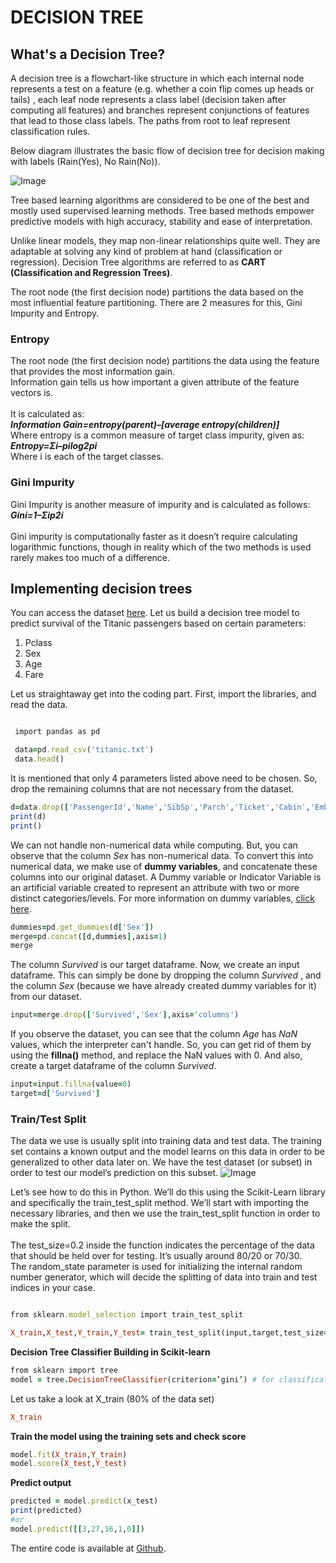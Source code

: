 # DECISION TREE

## What's a Decision Tree?

A decision tree is a flowchart-like structure in which each internal node represents a test on a feature (e.g. whether a coin flip comes up heads or tails) , each leaf node represents a class label (decision taken after computing all features) and branches represent conjunctions of features that lead to those class labels.
The paths from root to leaf represent classification rules. 


Below diagram illustrates the basic flow of decision tree for decision making with labels (Rain(Yes), No Rain(No)).



![Image](https://miro.medium.com/max/1400/0*PB7MYQfzyaLaTp1n)




Tree based learning algorithms are considered to be one of the best and mostly used supervised learning methods. Tree based methods empower predictive models with high accuracy, stability and ease of interpretation.

Unlike linear models, they map non-linear relationships quite well. They are adaptable at solving any kind of problem at hand (classification or regression).
Decision Tree algorithms are referred to as **CART (Classification and Regression Trees)**.

The root node (the first decision node) partitions the data based on the most influential feature partitioning. There are 2 measures for this, Gini Impurity and Entropy.<br>

### Entropy
The root node (the first decision node) partitions the data using the feature that provides the most information gain.<br>
Information gain tells us how important a given attribute of the feature vectors is.<br><br>
It is calculated as:<br>
_**Information Gain=entropy(parent)–[average entropy(children)]**_<br>
Where entropy is a common measure of target class impurity, given as:<br>
_**Entropy=Σi–pilog2pi**_<br>
Where i is each of the target classes.<br>

### Gini Impurity
Gini Impurity is another measure of impurity and is calculated as follows: <br>
_**Gini=1–Σip2i**_ <br><br>
Gini impurity is computationally faster as it doesn’t require calculating logarithmic functions, though in reality which of the two methods is used rarely makes too much of a difference.




##  Implementing decision trees
You can access the dataset [here](https://github.com/SinchanaVaidya/Decision_Tree.github.io/blob/master/titanic.txt).
Let us build a decision tree model to predict survival of the Titanic passengers based on certain parameters:
1. Pclass
2. Sex
3. Age
4. Fare

Let us straightaway get into the coding part. First, import the libraries, and read the data.

```ruby

 import pandas as pd

 data=pd.read_csv('titanic.txt')
 data.head()
```
It is mentioned that only 4 parameters listed above need to be chosen. So, drop the remaining columns that are not necessary from the dataset.
```ruby
d=data.drop(['PassengerId','Name','SibSp','Parch','Ticket','Cabin','Embarked'],axis='columns')
print(d)
print()
```
We can not handle non-numerical data while computing. But, you can observe that the column _Sex_ has non-numerical data. To convert this into numerical data, we make use of **dummy variables**, and concatenate these columns into our original dataset.
A Dummy variable or Indicator Variable is an artificial variable created to represent an attribute with two or more distinct categories/levels. For more information on dummy variables, [click here](https://towardsdatascience.com/the-dummys-guide-to-creating-dummy-variables-f21faddb1d40).
```ruby
dummies=pd.get_dummies(d['Sex'])
merge=pd.concat([d,dummies],axis=1)
merge
```
The column _Survived_  is our target dataframe.
Now, we create an input dataframe. This can simply be done by dropping the column _Survived_ , and the column _Sex_ (because we have already created dummy variables for it) from our dataset.
```ruby
input=merge.drop(['Survived','Sex'],axis='columns')
```
If you observe the dataset, you can see that the column _Age_ has _NaN_ values, which the interpreter can't handle. So, you can get rid of them by using the **fillna()** method, and replace the NaN values with 0.
And also, create a target dataframe of the column _Survived_.
```ruby
input=input.fillna(value=0)
target=d['Survived']
```

### Train/Test Split
The data we use is usually split into training data and test data. The training set contains a known output and the model learns on this data in order to be generalized to other data later on. We have the test dataset (or subset) in order to test our model’s prediction on this subset.
![Image](https://miro.medium.com/max/1400/1*-8_kogvwmL1H6ooN1A1tsQ.png)

Let’s see how to do this in Python. We’ll do this using the Scikit-Learn library and specifically the train_test_split method. We’ll start with importing the necessary libraries, and then we use the train_test_split function in order to make the split.<br><br>
The test_size=0.2 inside the function indicates the percentage of the data that should be held over for testing. It’s usually around 80/20 or 70/30.<br>
The random_state parameter is used for initializing the internal random number generator, which will decide the splitting of data into train and test indices in your case.
```ruby

from sklearn.model_selection import train_test_split

X_train,X_test,Y_train,Y_test= train_test_split(input,target,test_size=0.2,random_state=10)
```

**Decision Tree Classifier Building in Scikit-learn**
```ruby
from sklearn import tree 
model = tree.DecisionTreeClassifier(criterion=’gini’) # for classification, here you can change the algorithm as gini or entropy (information gain) . By default, it is gini
```
Let us take a look at X_train (80% of the data set)
```ruby
X_train
```
**Train the model using the training sets and check score**
```ruby
model.fit(X_train,Y_train)
model.score(X_test,Y_test)
```
**Predict output**
```ruby
predicted = model.predict(x_test)
print(predicted)
#or
model.predict([[3,27,16,1,0]])
```




The entire code is available at [Github](https://github.com/SinchanaVaidya/Decision_Tree/blob/master/titanicdecision.ipynb).
